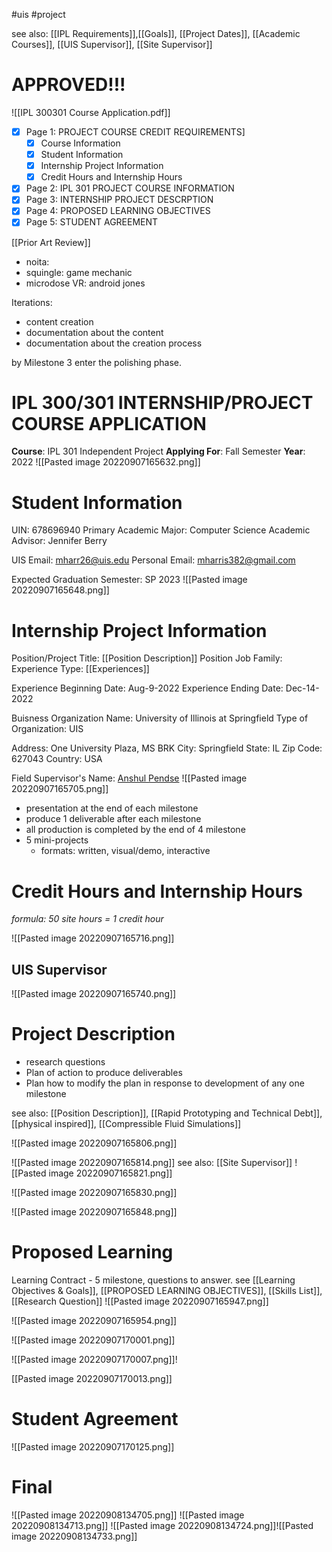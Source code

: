 #uis #project 

see also: [[IPL Requirements]],[[Goals]], [[Project Dates]], [[Academic Courses]], [[UIS Supervisor]], [[Site Supervisor]]

# APPROVED!!!

![[IPL 300301 Course Application.pdf]]
- [x] Page 1: PROJECT COURSE CREDIT REQUIREMENTS]
	- [x] Course Information
	- [x] Student Information
	- [x] Internship Project Information
	- [x] Credit Hours and Internship Hours
- [x] Page 2: IPL 301 PROJECT COURSE INFORMATION
- [x] Page 3: INTERNSHIP PROJECT DESCRPTION
- [x] Page 4: PROPOSED LEARNING OBJECTIVES
- [x] Page 5: STUDENT AGREEMENT

[[Prior Art Review]]
- noita: 
- squingle: game mechanic
- microdose VR: android jones

Iterations:
- content creation
- documentation about the content
- documentation about the creation process


by Milestone 3 enter the polishing phase. 



# IPL 300/301 INTERNSHIP/PROJECT COURSE APPLICATION

**Course**: IPL 301 Independent Project 
**Applying For**: Fall Semester 
**Year**: 2022
![[Pasted image 20220907165632.png]]
# Student Information

UIN: 678696940
Primary Academic Major: Computer Science
Academic Advisor: Jennifer Berry

UIS Email: mharr26@uis.edu
Personal Email: mharris382@gmail.com

Expected Graduation Semester: SP 2023
![[Pasted image 20220907165648.png]]
# Internship Project Information
Position/Project Title: [[Position Description]]
Position Job Family: 
Experience Type: [[Experiences]]

Experience Beginning Date: Aug-9-2022
Experience Ending Date: Dec-14-2022

Buisness Organization Name: University of Illinois at Springfield
Type of Organization: UIS

Address: One University Plaza, MS BRK
City: Springfield
State: IL
Zip Code: 627043
Country: USA

Field Supervisor's Name: [Anshul Pendse](https://www.linkedin.com/in/apendse/)
![[Pasted image 20220907165705.png]]


- presentation at the end of each milestone
- produce 1 deliverable after each milestone
- all production is completed by the end of 4 milestone
- 5 mini-projects 
	- formats: written, visual/demo, interactive

# Credit Hours and Internship Hours
*formula: 50 site hours = 1 credit hour*


![[Pasted image 20220907165716.png]]

## UIS Supervisor
![[Pasted image 20220907165740.png]]

# Project Description
- research questions
- Plan of action to produce deliverables
- Plan how to modify the plan in response to development of any one milestone

see also: [[Position Description]], [[Rapid Prototyping and Technical Debt]], [[physical inspired]], [[Compressible Fluid Simulations]]

![[Pasted image 20220907165806.png]]

![[Pasted image 20220907165814.png]]
see also: [[Site Supervisor]]
![[Pasted image 20220907165821.png]]

![[Pasted image 20220907165830.png]]

![[Pasted image 20220907165848.png]]

# Proposed Learning
Learning Contract - 5 milestone, questions to answer.
see [[Learning Objectives & Goals]], [[PROPOSED LEARNING OBJECTIVES]], [[Skills List]], [[Research Question]]
![[Pasted image 20220907165947.png]]

![[Pasted image 20220907165954.png]]

![[Pasted image 20220907170001.png]]

![[Pasted image 20220907170007.png]]!

[[Pasted image 20220907170013.png]]

# Student Agreement
![[Pasted image 20220907170125.png]]



# Final
![[Pasted image 20220908134705.png]]
![[Pasted image 20220908134713.png]]
![[Pasted image 20220908134724.png]]![[Pasted image 20220908134733.png]]